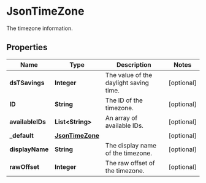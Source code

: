 

# JsonTimeZone

The timezone information.
## Properties

Name | Type | Description | Notes
------------ | ------------- | ------------- | -------------
**dsTSavings** | **Integer** | The value of the daylight saving time. |  [optional]
**ID** | **String** | The ID of the timezone. |  [optional]
**availableIDs** | **List&lt;String&gt;** | An array of available IDs. |  [optional]
**_default** | [**JsonTimeZone**](JsonTimeZone.md) |  |  [optional]
**displayName** | **String** | The display name of the timezone. |  [optional]
**rawOffset** | **Integer** | The raw offset of the timezone. |  [optional]



